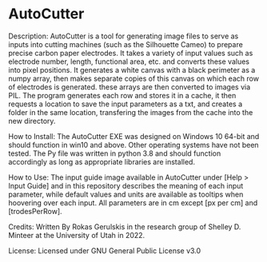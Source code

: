 # AutoCutter

Description:
AutoCutter is a tool for generating image files to serve as inputs into cutting machines (such as the Silhouette Cameo) to prepare precise carbon paper electrodes.
It takes a variety of input values such as electrode number, length, functional area, etc. and converts these values into pixel positions.
It generates a white canvas with a black perimeter as a numpy array, then makes separate copies of this canvas on which each row of electrodes is generated.
these arrays are then converted to images via PIL. The program generates each row and stores it in a cache, 
it then requests a location to save the input parameters as a txt, and creates a folder in the same location, transfering the images from the cache into the new directory.

How to Install:
The AutoCutter EXE was designed on Windows 10 64-bit and should function in win10 and above. Other operating systems have not been tested.
The Py file was written in python 3.8 and should function accordingly as long as appropriate libraries are installed.

How to Use:
The input guide image available in AutoCutter under [Help > Input Guide] and in this repository describes the meaning of each input parameter,
while default values and units are available as tooltips when hoovering over each input. All parameters are in cm except [px per cm] and [trodesPerRow].

Credits:
Written By Rokas Gerulskis in the research group of Shelley D. Minteer at the University of Utah in 2022.

License:
Licensed under GNU General Public License v3.0
